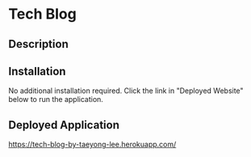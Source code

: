 # Tech Blog

## Description


## Installation
No additional installation required. Click the link in "Deployed Website" below to run the application.

## Deployed Application
https://tech-blog-by-taeyong-lee.herokuapp.com/